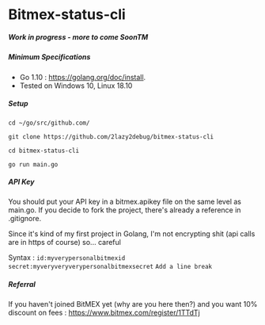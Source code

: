 # Bitmex-status-cli

##### Work in progress - more to come SoonTM

##### Minimum Specifications

- Go 1.10 : https://golang.org/doc/install.
- Tested on Windows 10, Linux 18.10

##### Setup
``cd ~/go/src/github.com/``

``git clone https://github.com/2lazy2debug/bitmex-status-cli``

``cd bitmex-status-cli``

``go run main.go``

##### API Key
You should put your API key in a bitmex.apikey file on the same level as main.go. If you decide to fork the project, there's already a reference in .gitignore.

Since it's kind of my first project in Golang, I'm not encrypting shit (api calls are in https of course) so... careful

Syntax : 
``id:myverypersonalbitmexid``
``secret:myveryveryverypersonalbitmexsecret``
``Add a line break``

##### Referral 
If you haven't joined BitMEX yet (why are you here then?) and you want 10% discount on fees : https://www.bitmex.com/register/1TTdTj


